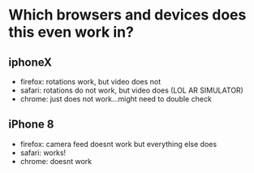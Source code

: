 # Which browsers and devices does this even work in?

## iphoneX
  - firefox: rotations work, but video does not
  - safari: rotations do not work, but video does (LOL AR SIMULATOR)
  - chrome: just does not work...might need to double check

## iPhone 8  
  - firefox: camera feed doesnt work but everything else does
  - safari: works!
  - chrome: doesnt work
  
  
  